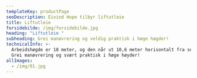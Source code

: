 ```yaml
---
templateKey: productPage
seoDescription: Eivind Hope tilbyr liftutleie
title: Liftutleie
forsidebilde: /img/forsidebilde.jpg
heading: "Liftutleie "
subheading: Grei manøvrering og veldig praktisk i høge høgder!
technicalInfo: >-
  Arbeidshøgde er 18 meter, og den når ut 10,6 meter horisontalt fra sentrum.
  Grei manøvrering og svært praktisk i høge høyder!
allImages:
  - /img/01.jpg
---
```

